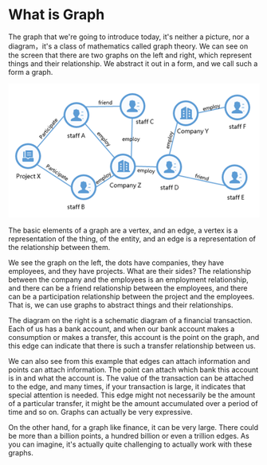 # What is Graph

The graph that we're going to introduce today, it's neither a picture, nor a diagram，it's a class of mathematics called graph theory. We can see on the screen that there are two graphs on the left and right, which represent things and their relationship. We abstract it out in a form, and we call such a form a graph.

![alt what is graph](../../../images/what-is-graph-en.png)

The basic elements of a graph are a vertex, and an edge, a vertex is a representation of the thing, of the entity, and an edge is a representation of the relationship between them.

We see the graph on the left, the dots have companies, they have employees, and they have projects. What are their sides? The relationship between the company and the employees is an employment relationship, and there can be a friend relationship between the employees, and there can be a participation relationship between the project and the employees. That is, we can use graphs to abstract things and their relationships.

The diagram on the right is a schematic diagram of a financial transaction. Each of us has a bank account, and when our bank account makes a consumption or makes a transfer, this account is the point on the graph, and this edge can indicate that there is such a transfer relationship between us.

We can also see from this example that edges can attach information and points can attach information. The point can attach which bank this account is in and what the account is. The value of the transaction can be attached to the edge, and many times, if your transaction is large, it indicates that special attention is needed. This edge might not necessarily be the amount of a particular transfer, it might be the amount accumulated over a period of time and so on. Graphs can actually be very expressive.

On the other hand, for a graph like finance, it can be very large. There could be more than a billion points, a hundred billion or even a trillion edges. As you can imagine, it's actually quite challenging to actually work with these graphs.
